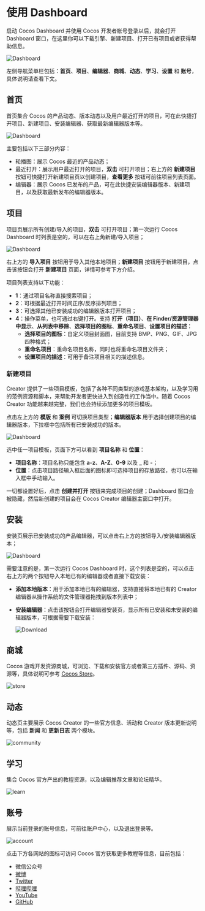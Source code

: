 # 使用 Dashboard

启动 Cocos Dashboard 并使用 Cocos 开发者帐号登录以后，就会打开 Dashboard 窗口，在这里你可以下载引擎、新建项目、打开已有项目或者获得帮助信息。

![Dashboard](index/home.png)

左侧导航菜单栏包括：**首页**、**项目**、**编辑器**、**商城**、**动态**、**学习**、**设置** 和 **账号**，具体说明请查看下文。

## 首页

首页集合 Cocos 的产品动态、版本动态以及用户最近打开的项目，可在此快捷打开项目、新建项目、安装编辑器、获取最新编辑器版本等。

![Dashboard](index/home1.png)

主要包括以下三部分内容：

- 轮播图：展示 Cocos 最近的产品动态；
- 最近打开：展示用户最近打开的项目，**双击** 可打开项目；右上方的 **新建项目** 按钮可快捷打开新建项目页以创建项目，**查看更多** 按钮可前往项目列表页面。
- 编辑器：展示 Cocos 已发布的产品，可在此快捷安装编辑器版本、新建项目，以及获取最新发布的编辑器版本。

## 项目

项目页展示所有创建/导入的项目，**双击** 可打开项目；第一次运行 Cocos Dashboard 时列表是空的，可以在右上角新建/导入项目；

![Dashboard](index/project.png)

右上方的 **导入项目** 按钮用于导入其他本地项目；**新建项目** 按钮用于新建项目，点击该按钮会打开 **新建项目** 页面，详情可参考下方介绍。

项目列表支持以下功能：

- **1**：通过项目名称直接搜索项目；
- **2**：可根据最近打开时间正序/反序排列项目；
- **3**：可选择其他已安装成功的编辑器版本打开项目；
- **4**：操作菜单，也可通过右键打开。支持 **打开（项目）**、**在 Finder/资源管理器中显示**、**从列表中移除**、**选择项目的图标**、**重命名项目**、**设置项目的描述**：
    - **选择项目的图标**：自定义项目封面图，目前支持 BMP、PNG、GIF、JPG 四种格式；
    - **重命名项目**：重命名项目名称，同时也将重命名项目文件夹；
    - **设置项目的描述**：可用于备注项目相关的描述信息。

### 新建项目

Creator 提供了一些项目模板，包括了各种不同类型的游戏基本架构，以及学习用的范例资源和脚本，来帮助开发者更快进入到创造性的工作当中。随着 Cocos Creator 功能越来越完整，我们也会持续添加更多的项目模板。

点击左上方的 **模版** 和 **案例** 可切换项目类型；**编辑器版本** 用于选择创建项目的编辑器版本，下拉框中包括所有已安装成功的版本。

![Dashboard](index/add-project.png)

选中任一项目模板，页面下方可以看到 **项目名称** 和 **位置**：

- **项目名称**：项目名称只能包含 **a-z**、**A-Z**、**0-9** 以及 **_** 和 **-**；
- **位置**：点击项目路径输入框后面的图标即可选择项目的存放路径，也可以在输入框中手动输入。

一切都设置好后，点击 **创建并打开** 按钮来完成项目的创建；Dashboard 窗口会被隐藏，然后新创建的项目会在 Cocos Creator 编辑器主窗口中打开。

## 安装

安装页展示已安装成功的产品编辑器，可以点击右上方的按钮导入/安装编辑器版本；

![Dashboard](index/installs.png)

需要注意的是，第一次运行 Cocos Dashboard 时，这个列表是空的，可以点击右上方的两个按钮导入本地已有的编辑器或者直接下载安装：

- **添加本地版本**：用于添加本地已有的编辑器，支持直接将本地已有的 Creator 编辑器从操作系统的文件管理器拖拽到版本列表中；
- **安装编辑器**：点击该按钮会打开编辑器安装页，显示所有已安装和未安装的编辑器版本，可根据需要下载安装：

  ![Download](index/download.png)

## 商城

Cocos 游戏开发资源商城，可浏览、下载和安装官方或者第三方插件、源码、资源等，具体说明可参考 [Cocos Store](https://store.cocos.com/document/zh/)。

![store](index/store.png)

## 动态

动态页主要展示 Cocos Creator 的一些官方信息、活动和 Creator 版本更新说明等，包括 **新闻** 和 **更新日志** 两个模块。

![community](index/community.png)

## 学习

集合 Cocos 官方产出的教程资源，以及编辑推荐文章和论坛精华。

![learn](index/learn.png)

## 账号

展示当前登录的账号信息，可前往账户中心，以及退出登录等。

![account](index/account.png)

点击下方各网站的图标可访问 Cocos 官方获取更多教程等信息，目前包括：

- 微信公众号
- [微博](https://weibo.com/cocos2dx)
- [Twitter](https://twitter.com/CocosEngine)
- [哔哩哔哩](https://space.bilibili.com/491120849)
- [YouTube](https://www.youtube.com/cocosengine)
- [GitHub](https://github.com/cocos/cocos-engine)
